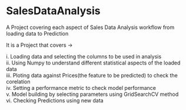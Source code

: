 # SalesDataAnalysis
A Project covering each aspect of Sales Data Analysis workflow from loading data to Prediction

It is a Project that covers ->

i. Loading data and selecting the columns to be used in analysis <br>
ii. Using Numpy to understand different statistical aspects of the loaded data <br>
iii. Ploting data against Prices(the feature to be predicted) to check the corelation <br>
iv. Setting a performance metric to check model performance <br>
v. Model building by selecting parameters using GridSearchCV method <br>
vi. Checking Predictions using new data <br>
